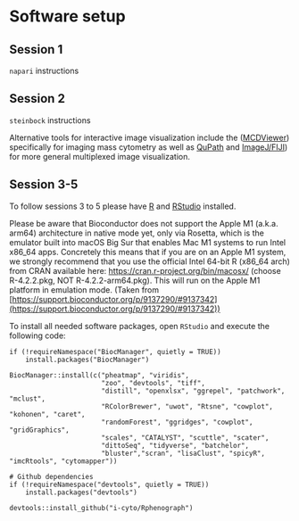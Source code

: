 # Software setup

## Session 1

`napari` instructions

## Session 2

`steinbock` instructions

Alternative tools for interactive image visualization include the ([MCDViewer](https://www.standardbio.com/products-services/software)) specifically for imaging mass cytometry as well as [QuPath](https://qupath.github.io/) and [ImageJ/FIJI](https://imagej.net/software/fiji/)) for more general multiplexed image visualization.

## Session 3-5

To follow sessions 3 to 5 please have [R](https://stat.ethz.ch/CRAN/) and [RStudio](https://posit.co/download/rstudio-desktop/) installed.

Please be aware that Bioconductor does not support the Apple M1 (a.k.a. arm64) architecture in native mode yet, only via Rosetta, which is the emulator built into macOS Big Sur that enables Mac M1 systems to run Intel x86_64 apps. Concretely this means that if you are on an Apple M1 system, we strongly recommend that you use the official Intel 64-bit R (x86_64 arch) from CRAN available here: https://cran.r-project.org/bin/macosx/ (choose R-4.2.2.pkg, NOT R-4.2.2-arm64.pkg). This will run on the Apple M1 platform in emulation mode. (Taken from [https://support.bioconductor.org/p/9137290/#9137342](https://support.bioconductor.org/p/9137290/#9137342))

To install all needed software packages, open `RStudio` and execute the following code:

```
if (!requireNamespace("BiocManager", quietly = TRUE))
    install.packages("BiocManager")

BiocManager::install(c("pheatmap", "viridis",
                       "zoo", "devtools", "tiff",
                       "distill", "openxlsx", "ggrepel", "patchwork", "mclust",
                       "RColorBrewer", "uwot", "Rtsne", "cowplot", "kohonen", "caret", 
                       "randomForest", "ggridges", "cowplot", "gridGraphics",
                       "scales", "CATALYST", "scuttle", "scater", 
                       "dittoSeq", "tidyverse", "batchelor", 
                       "bluster","scran", "lisaClust", "spicyR", "imcRtools", "cytomapper"))

# Github dependencies
if (!requireNamespace("devtools", quietly = TRUE))
    install.packages("devtools")

devtools::install_github("i-cyto/Rphenograph")
```